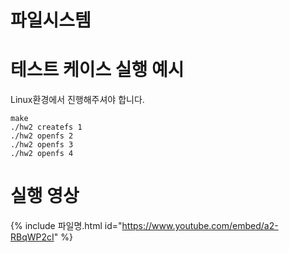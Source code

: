 # 파일시스템

# 테스트 케이스 실행 예시
Linux환경에서 진행해주셔야 합니다.

```
make
./hw2 createfs 1
./hw2 openfs 2
./hw2 openfs 3
./hw2 openfs 4
```

# 실행 영상
 {% include 파일명.html id="https://www.youtube.com/embed/a2-RBqWP2cI" %}  